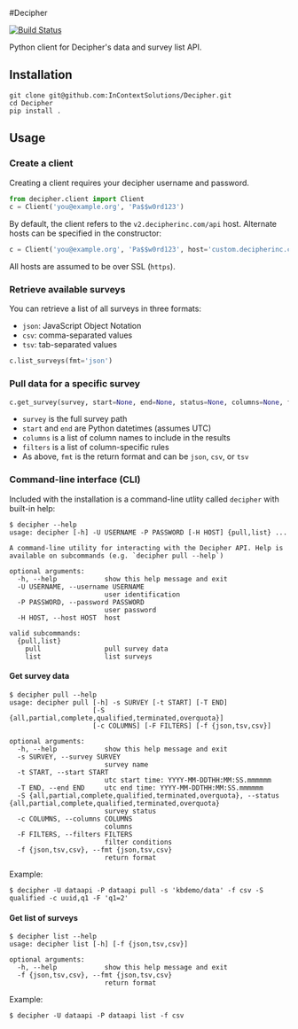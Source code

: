 #Decipher

[![Build Status](https://api.shippable.com/projects/53bd62bb728a8df803885803/badge/master)](https://www.shippable.com/projects/53bd62bb728a8df803885803)

Python client for Decipher's data and survey list API.

## Installation

    git clone git@github.com:InContextSolutions/Decipher.git
    cd Decipher
    pip install .

## Usage

### Create a client

Creating a client requires your decipher username and password.

```python
from decipher.client import Client
c = Client('you@example.org', 'Pa$$w0rd123')
```

By default, the client refers to the `v2.decipherinc.com/api` host. Alternate hosts can be specified in the constructor:

```python
c = Client('you@example.org', 'Pa$$w0rd123', host='custom.decipherinc.com/api')
```

All hosts are assumed to be over SSL (`https`).

### Retrieve available surveys

You can retrieve a list of all surveys in three formats:

- `json`: JavaScript Object Notation
- `csv`: comma-separated values
- `tsv`: tab-separated values

```python
c.list_surveys(fmt='json')
```

### Pull data for a specific survey

```python
c.get_survey(survey, start=None, end=None, status=None, columns=None, filters=None, fmt='json')
```

- `survey` is the full survey path
- `start` and `end` are Python datetimes (assumes UTC)
- `columns` is a list of column names to include in the results
- `filters` is a list of column-specific rules
- As above, `fmt` is the return format and can be `json`, `csv`, or `tsv`

### Command-line interface (CLI)

Included with the installation is a command-line utlity called `decipher` with built-in help:

```shell
$ decipher --help
usage: decipher [-h] -U USERNAME -P PASSWORD [-H HOST] {pull,list} ...

A command-line utility for interacting with the Decipher API. Help is
available on subcommands (e.g. `decipher pull --help`)

optional arguments:
  -h, --help            show this help message and exit
  -U USERNAME, --username USERNAME
                        user identification
  -P PASSWORD, --password PASSWORD
                        user password
  -H HOST, --host HOST  host

valid subcommands:
  {pull,list}
    pull                pull survey data
    list                list surveys
```

#### Get survey data

```shell
$ decipher pull --help
usage: decipher pull [-h] -s SURVEY [-t START] [-T END]
                     [-S {all,partial,complete,qualified,terminated,overquota}]
                     [-c COLUMNS] [-F FILTERS] [-f {json,tsv,csv}]

optional arguments:
  -h, --help            show this help message and exit
  -s SURVEY, --survey SURVEY
                        survey name
  -t START, --start START
                        utc start time: YYYY-MM-DDTHH:MM:SS.mmmmmm
  -T END, --end END     utc end time: YYYY-MM-DDTHH:MM:SS.mmmmmm
  -S {all,partial,complete,qualified,terminated,overquota}, --status {all,partial,complete,qualified,terminated,overquota}
                        survey status
  -c COLUMNS, --columns COLUMNS
                        columns
  -F FILTERS, --filters FILTERS
                        filter conditions
  -f {json,tsv,csv}, --fmt {json,tsv,csv}
                        return format
```

Example:

```shell
$ decipher -U dataapi -P dataapi pull -s 'kbdemo/data' -f csv -S qualified -c uuid,q1 -F 'q1=2'
```

#### Get list of surveys

```shell
$ decipher list --help
usage: decipher list [-h] [-f {json,tsv,csv}]

optional arguments:
  -h, --help            show this help message and exit
  -f {json,tsv,csv}, --fmt {json,tsv,csv}
                        return format
```

Example:

```shell
$ decipher -U dataapi -P dataapi list -f csv
```
